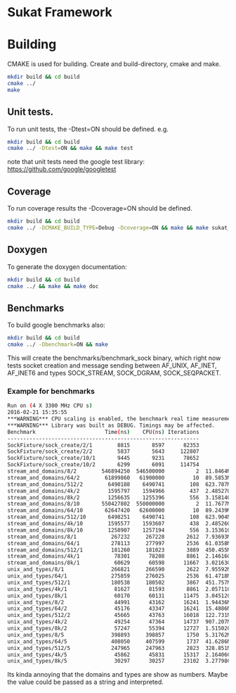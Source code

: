 Sukat Framework
===============

# Building

CMAKE is used for building. Create and build-directory, cmake and make.

```bash
mkdir build && cd build
cmake ../
make
```


## Unit tests.

To run unit tests, the -Dtest=ON should be defined. e.g.

```bash
mkdir build && cd build
cmake ../ -Dtest=ON && make && make test
```
note that unit tests need the google test library:
https://github.com/google/googletest

## Coverage

To run coverage results the -Dcoverage=ON should be defined.
```bash
mkdir build && cd build
cmake ../ -DCMAKE_BUILD_TYPE=Debug -Dcoverage=ON && make && make sukat_sock_coverage
```

## Doxygen

To generate the doxygen documentation:
```bash
mkdir build && cd build
cmake ../ && make && make doc
```

## Benchmarks

To build google benchmarks also:
```bash
mkdir build && cd build
cmake ../ -Dbenchmark=ON && make
```

This will create the benchmarks/benchmark_sock binary, which right now tests
socket creation and message sending between AF_UNIX, AF_INET, AF_INET6 and
types SOCK_STREAM, SOCK_DGRAM, SOCK_SEQPACKET.

### Example for benchmarks
```bash
Run on (4 X 3300 MHz CPU s)
2016-02-21 15:35:55
***WARNING*** CPU scaling is enabled, the benchmark real time measurements may be noisy and will incure extra overhead.
***WARNING*** Library was built as DEBUG. Timings may be affected.
Benchmark                      Time(ns)    CPU(ns) Iterations
-------------------------------------------------------------
SockFixture/sock_create/2/1        8815       8597      82353
SockFixture/sock_create/2/2        5837       5643     122807
SockFixture/sock_create/10/1       9445       9231      78652
SockFixture/sock_create/10/2       6299       6091     114754
stream_and_domains/8/2        546894250  546500000          2  11.8464MB/s
stream_and_domains/64/2        61899860   61900000         10  89.5853MB/s
stream_and_domains/512/2        6490188    6490741        108  623.787MB/s
stream_and_domains/4k/2         1595797    1594966        437  2.48527GB/s
stream_and_domains/8k/2         1256635    1255396        556  3.15814GB/s
stream_and_domains/8/10       550427802  550000000          2  11.7677MB/s
stream_and_domains/64/10       62647420   62600000         10  89.2439MB/s
stream_and_domains/512/10       6498251    6490741        108  623.904MB/s
stream_and_domains/4k/10        1595577    1593607        438  2.48526GB/s
stream_and_domains/8k/10        1258907    1257194        556  3.15361GB/s
stream_and_domains/8/1           267232     267228       2612  7.93693MB/s
stream_and_domains/64/1          278113     277997       2536  61.0358MB/s
stream_and_domains/512/1         181260     181023       3889  450.455MB/s
stream_and_domains/4k/1           78301      78208       8861  2.14616GB/s
stream_and_domains/8k/1           60629      60598      11667  3.02163GB/s
unix_and_types/8/1               266821     266590       2622  7.95592MB/s
unix_and_types/64/1              275859     276025       2536  61.4718MB/s
unix_and_types/512/1             180538     180502       3867  451.757MB/s
unix_and_types/4k/1               81627      81593       8861  2.05711GB/s
unix_and_types/8k/1               60170      60131      11475  3.04512GB/s
unix_and_types/8/2                44991      43162      16241  1.94436MB/s
unix_and_types/64/2               45176      43347      16241  15.4886MB/s
unix_and_types/512/2              45665      43763      16018  122.731MB/s
unix_and_types/4k/2               49254      47364      14737  907.207MB/s
unix_and_types/8k/2               57247      55394      12727  1.51502GB/s
unix_and_types/8/5               398893     398857       1750  5.31762MB/s
unix_and_types/64/5              408050     407599       1737  41.6286MB/s
unix_and_types/512/5             247965     247963       2823  328.851MB/s
unix_and_types/4k/5               45862      45831      15317  2.16406GB/s
unix_and_types/8k/5               30297      30257      23102  3.27798GB/s

```

Its kinda annoying that the domains and types are show as numbers. Maybe the
value could be passed as a string and interpreted.
